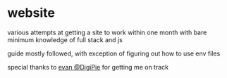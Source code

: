 # website
various attempts at getting a site to work within one month with bare minimum knowledge of full stack and js

guide mostly followed, with exception of figuring out how to use env files


special thanks to [evan @DigiPie](https://github.com/DigiPie) for getting me on track
